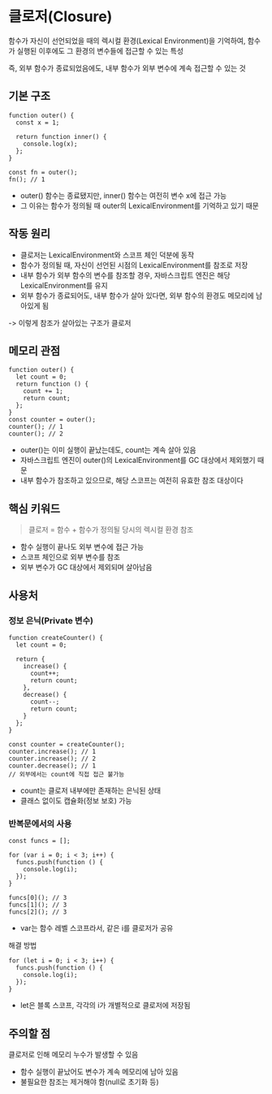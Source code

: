 # 클로저(Closure)

함수가 자신이 선언되었을 때의 렉시컬 환경(Lexical Environment)을 기억하여, 함수가 실행된 이후에도 그 환경의 변수들에 접근할 수 있는 특성

즉, 외부 함수가 종료되었음에도, 내부 함수가 외부 변수에 계속 접근할 수 있는 것

## 기본 구조

```
function outer() {
  const x = 1;

  return function inner() {
    console.log(x);
  };
}

const fn = outer();
fn(); // 1
```

- outer() 함수는 종료됐지만, inner() 함수는 여전히 변수 x에 접근 가능
- 그 이유는 함수가 정의될 때 outer의 LexicalEnvironment를 기억하고 있기 때문

## 작동 원리

- 클로저는 LexicalEnvironment와 스코프 체인 덕분에 동작
- 함수가 정의될 때, 자신이 선언된 시점의 LexicalEnvironment를 참조로 저장
- 내부 함수가 외부 함수의 변수를 참조할 경우, 자바스크립트 엔진은 해당 LexicalEnvironment를 유지
- 외부 함수가 종료되어도, 내부 함수가 살아 있다면, 외부 함수의 환경도 메모리에 남아있게 됨

-> 이렇게 참조가 살아있는 구조가 클로저

## 메모리 관점

```
function outer() {
  let count = 0;
  return function () {
    count += 1;
    return count;
  };
}
const counter = outer();
counter(); // 1
counter(); // 2
```

- outer()는 이미 실행이 끝났는데도, count는 계속 살아 있음
- 자바스크립트 엔진이 outer()의 LexicalEnvironment를 GC 대상에서 제외했기 때문
- 내부 함수가 참조하고 있으므로, 해당 스코프는 여전히 유효한 참조 대상이다

## 핵심 키워드

> 클로저 = 함수 + 함수가 정의될 당시의 렉시컬 환경 참조

- 함수 실행이 끝나도 외부 변수에 접근 가능
- 스코프 체인으로 외부 변수를 참조
- 외부 변수가 GC 대상에서 제외되며 살아남음

## 사용처

### 정보 은닉(Private 변수)

```
function createCounter() {
  let count = 0;

  return {
    increase() {
      count++;
      return count;
    },
    decrease() {
      count--;
      return count;
    }
  };
}

const counter = createCounter();
counter.increase(); // 1
counter.increase(); // 2
counter.decrease(); // 1
// 외부에서는 count에 직접 접근 불가능
```

- count는 클로저 내부에만 존재하는 은닉된 상태
- 클래스 없이도 캡슐화(정보 보호) 가능

### 반복문에서의 사용

```
const funcs = [];

for (var i = 0; i < 3; i++) {
  funcs.push(function () {
    console.log(i);
  });
}

funcs[0](); // 3
funcs[1](); // 3
funcs[2](); // 3
```

- var는 함수 레벨 스코프라서, 같은 i를 클로저가 공유

해결 방법

```
for (let i = 0; i < 3; i++) {
  funcs.push(function () {
    console.log(i);
  });
}
```

- let은 블록 스코프, 각각의 i가 개별적으로 클로저에 저장됨

## 주의할 점

클로저로 인해 메모리 누수가 발생할 수 있음

- 함수 실행이 끝났어도 변수가 계속 메모리에 남아 있음
- 불필요한 참조는 제거해야 함(null로 초기화 등)
